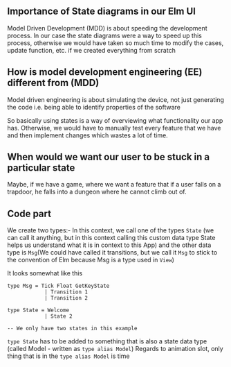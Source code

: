 
## Importance of State diagrams in our Elm UI
Model Driven Development (MDD) is about speeding the development process. In our case the state diagrams were a way to speed up this process, otherwise we would have taken so much time to modify the cases, update function, etc. if we created everything from scratch

## How is model development engineering (EE) different from (MDD)
Model driven engineering is about simulating the device, not just generating the code i.e. being able to identify properties of the software

So basically using states is a way of overviewing what functionality our app has. Otherwise, we would have to manually test every feature that we have and then implement changes which wastes a lot of time.

## When would we want our user to be stuck in a particular state
Maybe, if we have a game, where we want a feature that if a user falls on a trapdoor, he falls into a dungeon where he cannot climb out of.

## Code part
We create two types:- In this context, we call one of the types ```State``` (we can call it anything, but in this context calling this custom data type State helps us understand what it is in context to this App) and the other data type is ```Msg```(We could have called it transitions, but we call it ```Msg``` to stick to the convention of Elm because Msg is a type used in ```View```)

It looks somewhat like this
```
type Msg = Tick Float GetKeyState
            | Transition 1
            | Transition 2

type State = Welcome
            | State 2 

-- We only have two states in this example

```

```type State``` has to be added to something that is also a state data type (called Model - written as ```type alias Model```)
Regards to animation slot, only thing that is in the ``` type alias Model ``` is time